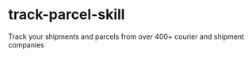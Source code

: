 # track-parcel-skill
Track your shipments and parcels from over 400+ courier and shipment companies
